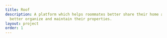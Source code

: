 ```yaml
---
title: Roof
description: A platform which helps roommates better share their home and landlords
  better organize and maintain their properties.
layout: project
order: 1
---
```


